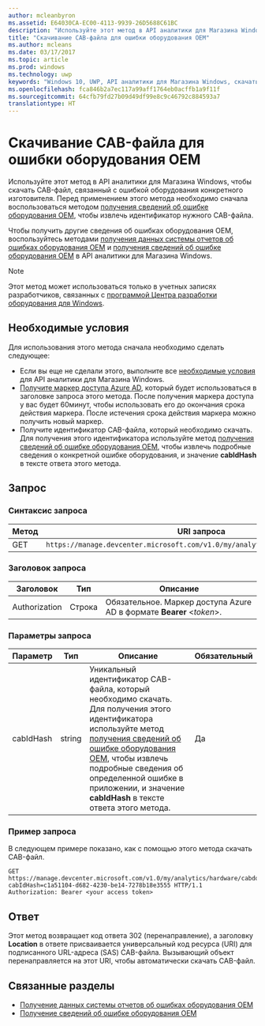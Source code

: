 ```yaml
---
author: mcleanbyron
ms.assetid: E64030CA-EC00-4113-9939-26D5688C61BC
description: "Используйте этот метод в API аналитики для Магазина Windows, чтобы скачать CAB-файл для ошибки оборудования. Этот метод предназначен только для изготовителей оборудования."
title: "Скачивание CAB-файла для ошибки оборудования OEM"
ms.author: mcleans
ms.date: 03/17/2017
ms.topic: article
ms.prod: windows
ms.technology: uwp
keywords: "Windows 10, UWP, API аналитики для Магазина Windows, скачать CAB-файл"
ms.openlocfilehash: fca846b2a7ec117a99aff1764eb0acffb1a9f11f
ms.sourcegitcommit: 64cfb79fd27b09d49df99e8c9c46792c884593a7
translationtype: HT
---
```

# <a name="download-the-cab-file-for-an-oem-hardware-error"></a>Скачивание CAB-файла для ошибки оборудования OEM

Используйте этот метод в API аналитики для Магазина Windows, чтобы скачать CAB-файл, связанный с ошибкой оборудования конкретного изготовителя. Перед применением этого метода необходимо сначала воспользоваться методом [получения сведений об ошибке оборудования OEM](get-details-for-an-oem-hardware-error.md), чтобы извлечь идентификатор нужного CAB-файла.

Чтобы получить другие сведения об ошибках оборудования OEM, воспользуйтесь методами [получения данных системы отчетов об ошибках оборудования OEM](get-oem-hardware-error-reporting-data.md) и [получения сведений об ошибке оборудования OEM](get-details-for-an-oem-hardware-error.md) в API аналитики для Магазина Windows.

> [!NOTE]
> Этот метод может использоваться только в учетных записях разработчиков, связанных с [программой Центра разработки оборудования для Windows](https://msdn.microsoft.com/windows/hardware/drivers/dashboard/get-started-with-the-hardware-dashboard).

## <a name="prerequisites"></a>Необходимые условия

Для использования этого метода сначала необходимо сделать следующее:

* Если вы еще не сделали этого, выполните все [необходимые условия](access-analytics-data-using-windows-store-services.md#prerequisites) для API аналитики для Магазина Windows.
* [Получите маркер доступа Azure AD](access-analytics-data-using-windows-store-services.md#obtain-an-azure-ad-access-token), который будет использоваться в заголовке запроса этого метода. После получения маркера доступа у вас будет 60минут, чтобы использовать его до окончания срока действия маркера. После истечения срока действия маркера можно получить новый маркер.
* Получите идентификатор CAB-файла, который необходимо скачать. Для получения этого идентификатора используйте метод [получения сведений об ошибке оборудования OEM](get-details-for-an-oem-hardware-error.md), чтобы извлечь подробные сведения о конкретной ошибке оборудования, и значение **cabIdHash** в тексте ответа этого метода.

## <a name="request"></a>Запрос


### <a name="request-syntax"></a>Синтаксис запроса

| Метод | URI запроса                                                          |
|--------|----------------------------------------------------------------------|
| GET    | ```https://manage.devcenter.microsoft.com/v1.0/my/analytics/hardware/cabdownload``` |

<span/> 

### <a name="request-header"></a>Заголовок запроса

| Заголовок        | Тип   | Описание                                                                 |
|---------------|--------|-----------------------------------------------------------------------------|
| Authorization | Строка | Обязательное. Маркер доступа Azure AD в формате **Bearer** &lt;*token*&gt;. |

<span/> 

### <a name="request-parameters"></a>Параметры запроса

| Параметр        | Тип   |  Описание      |  Обязательный  |
|---------------|--------|---------------|------|
| cabIdHash | string | Уникальный идентификатор CAB-файла, который необходимо скачать. Для получения этого идентификатора используйте метод [получения сведений об ошибке оборудования OEM](get-details-for-an-oem-hardware-error.md), чтобы извлечь подробные сведения об определенной ошибке в приложении, и значение **cabIdHash** в тексте ответа этого метода. |  Да  |

<span/>
 
### <a name="request-example"></a>Пример запроса

В следующем примере показано, как с помощью этого метода скачать CAB-файл.

```syntax
GET https://manage.devcenter.microsoft.com/v1.0/my/analytics/hardware/cabdownload?cabIdHash=c1a51104-d682-4230-be14-7278b18e3555 HTTP/1.1
Authorization: Bearer <your access token>
```

## <a name="response"></a>Ответ

Этот метод возвращает код ответа 302 (перенаправление), а заголовку **Location** в ответе присваивается универсальный код ресурса (URI) для подписанного URL-адреса (SAS) CAB-файла. Вызывающий объект перенаправляется на этот URI, чтобы автоматически скачать CAB-файл.

## <a name="related-topics"></a>Связанные разделы

* [Получение данных системы отчетов об ошибках оборудования OEM](get-oem-hardware-error-reporting-data.md)
* [Получение сведений об ошибке оборудования OEM](get-details-for-an-oem-hardware-error.md)

